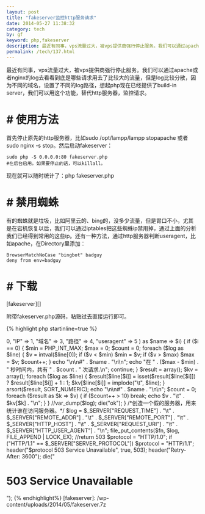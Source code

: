 ```yaml
---
layout: post
title: "fakeserver监控http服务请求"
date: 2014-05-27 11:38:32
category: tech
by: gf
keyword: php,fakeserver
description: 最近有同事，vps流量过大，被vps提供商强行停止服务。我们可以通过apache或者nginx的log去看看到底是哪些请求用去了比较大的流量，但是log比较分散，因为不同的域名，设置了不同的log
permalink: /tech/137.html
---
```

最近有同事，vps流量过大，被vps提供商强行停止服务。我们可以通过apache或者nginx的log去看看到底是哪些请求用去了比较大的流量，但是log比较分散，因为不同的域名，设置了不同的log路径，想起php现在已经提供了build-in server，我们可以用这个功能，替代http服务器，监控请求。

#  # 使用方法 ##

首先停止原先的http服务器，比如sudo /opt/lampp/lampp stopapache 或者sudo nginx -s stop。然后启动fakeserver：

    sudo php -S 0.0.0.0:80 fakeserver.php  
    #在后台启用。如果要停止的话，可以killall。

现在就可以随时统计了：php fakeserver.php

#  # 禁用蜘蛛 ##

有的蜘蛛就是垃圾，比如阿里云的、bing的，没多少流量，但是胃口不小，尤其是在宕机恢复以后，我们可以通过iptables把这些蜘蛛ip禁用掉，通过上面的分析我们已经得到常用的这些ip。还有一种方法，通过http服务器判断useragent，比如apache，在Directory里添加：

    BrowserMatchNoCase "bingbot" badguy
    deny from env=badguy

#  # 下载 ##

[fakeserver][]

附带fakeserver.php源码，粘贴过去直接运行即可。

{% highlight php startinline=true %}

<?php

$fn = "fakeserver.log";
if (PHP_SAPI == 'cli') {
    $log = array();
    if (($handle = fopen($fn, "r")) !== FALSE) {
        while (($data = fgetcsv($handle, 0, "\t")) !== FALSE) $log[] = $data;
        fclose($handle);
    }
    $name = array(
        "时间"
    );
    foreach (array(
        "时间" => 0,
        "IP" => 1,
        "域名" => 3,
        "路径" => 4,
        "useragent" => 5
    ) as $name => $i) {
        if ($i == 0) {
            $min = PHP_INT_MAX;
            $max = 0;
            $count = 0;
            foreach ($log as $line) {
                $v = intval($line[0]);
                if ($v < $min) $min = $v;
                if ($v > $max) $max = $v;
                $count++;
            }
            echo "\n\n#" . $name . "\n\n";
            echo "在 " . ($max - $min) . " 秒时间内，共有 " . $count . " 次请求.\n";
            continue;
        }
        $result = array();
        $kv = array();
        foreach ($log as $line) {
            $result[$line[$i]] = isset($result[$line[$i]]) ? $result[$line[$i]] + 1 : 1;
            $kv[$line[$i]] = implode("\t", $line);
        }
        arsort($result, SORT_NUMERIC);
        echo "\n\n#" . $name . "\n\n";
        $count = 0;
        foreach ($result as $k => $v) {
            if ($count++ > 10) break;

            echo $v . "\t" . $kv[$k] . "\n";
        }
    }
    //var_dump($log);
    die("ok");
}
/*创造一个假的服务器，用来统计谁在访问服务器。*/
$log = $_SERVER["REQUEST_TIME"] . "\t" . $_SERVER["REMOTE_ADDR"] . "\t" . $_SERVER["REMOTE_PORT"] . "\t" . $_SERVER["HTTP_HOST"] . "\t" . $_SERVER["REQUEST_URI"] . "\t" . $_SERVER["HTTP_USER_AGENT"] . "\n";
file_put_contents($fn, $log, FILE_APPEND | LOCK_EX);
//return 503
$protocol = "HTTP/1.0";
if ("HTTP/1.1" == $_SERVER["SERVER_PROTOCOL"]) $protocol = "HTTP/1.1";
header("$protocol 503 Service Unavailable", true, 503);
header("Retry-After: 3600");
die("<h1>503 Service Unavailable</h1>");


{% endhighlight%}


[fakeserver]: /wp-content/uploads/2014/05/fakeserver.7z
